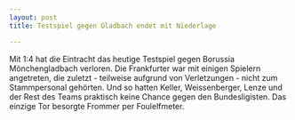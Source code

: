 ```yaml
---
layout: post
title: Testspiel gegen Gladbach endet mit Niederlage

---
```


Mit 1:4 hat die Eintracht das heutige Testspiel gegen Borussia Mönchengladbach verloren. Die Frankfurter war mit einigen Spielern angetreten, die zuletzt  - teilweise aufgrund von Verletzungen - nicht zum Stammpersonal gehörten. Und so hatten Keller, Weissenberger, Lenze und der Rest des Teams praktisch keine Chance gegen den Bundesligisten. Das einzige Tor besorgte Frommer per Foulelfmeter.


